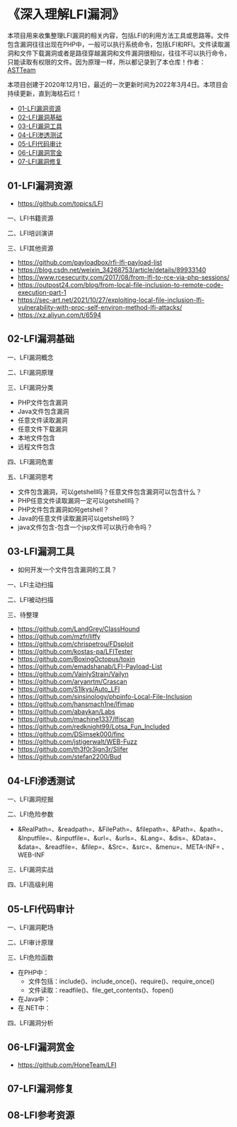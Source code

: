 # 《深入理解LFI漏洞》

本项目用来收集整理LFI漏洞的相关内容，包括LFI的利用方法工具或思路等。文件包含漏洞往往出现在PHP中，一般可以执行系统命令，包括LFI和RFI。文件读取漏洞和文件下载漏洞或者是路径穿越漏洞和文件漏洞很相似，往往不可以执行命令，只能读取有权限的文件。因为原理一样，所以都记录到了本仓库！作者：[ASTTeam](https://github.com/ASTTeam/LFI)

本项目创建于2020年12月1日，最近的一次更新时间为2022年3月4日。本项目会持续更新，直到海枯石烂！

- [01-LFI漏洞资源]()
- [02-LFI漏洞基础]()
- [03-LFI漏洞工具]()
- [04-LFI渗透测试]()
- [05-LFI代码审计]()
- [06-LFI漏洞赏金]()
- [07-LFI漏洞修复]()

## 01-LFI漏洞资源

- https://github.com/topics/LFI

一、LFI书籍资源

二、LFI培训演讲

三、LFI其他资源
- https://github.com/payloadbox/rfi-lfi-payload-list
- https://blog.csdn.net/weixin_34268753/article/details/89933140
- https://www.rcesecurity.com/2017/08/from-lfi-to-rce-via-php-sessions/
- https://outpost24.com/blog/from-local-file-inclusion-to-remote-code-execution-part-1
- https://sec-art.net/2021/10/27/exploiting-local-file-inclusion-lfi-vulnerability-with-proc-self-environ-method-lfi-attacks/
- https://xz.aliyun.com/t/6594

## 02-LFI漏洞基础

一、LFI漏洞概念

二、LFI漏洞原理

三、LFI漏洞分类

- PHP文件包含漏洞
- Java文件包含漏洞
- 任意文件读取漏洞
- 任意文件下载漏洞
- 本地文件包含
- 远程文件包含

四、LFI漏洞危害

五、LFI漏洞思考

- 文件包含漏洞，可以getshell吗？任意文件包含漏洞可以包含什么？
- PHP任意文件读取漏洞一定可以getshell吗？
- PHP文件包含漏洞如何getshell？
- Java的任意文件读取漏洞可以getshell吗？
- java文件包含-包含一个jsp文件可以执行命令吗？

## 03-LFI漏洞工具

- 如何开发一个文件包含漏洞的工具？

一、LFI主动扫描

二、LFI被动扫描

三、待整理
- https://github.com/LandGrey/ClassHound
- https://github.com/mzfr/liffy
- https://github.com/chrispetrou/FDsploit
- https://github.com/kostas-pa/LFITester
- https://github.com/BoxingOctopus/toxin
- https://github.com/emadshanab/LFI-Payload-List
- https://github.com/VainlyStrain/Vailyn
- https://github.com/aryanrtm/Crascan
- https://github.com/S1lkys/Auto_LFI
- https://github.com/sinsinology/phpinfo-Local-File-Inclusion
- https://github.com/hansmach1ne/lfimap
- https://github.com/abaykan/Labs
- https://github.com/machine1337/lfiscan
- https://github.com/redknight99/Lotsa_Fun_Included
- https://github.com/DSimsek000/finc
- https://github.com/jstigerwalt/WEB-Fuzz
- https://github.com/th3f0r3ign3r/Slifer
- https://github.com/stefan2200/Bud

## 04-LFI渗透测试

一、LFI漏洞挖掘

二、LFI危险参数

- &RealPath=、&readpath=、&FilePath=、&filepath=、&Path=、&path=、&Inputfile=、&inputfile=、&url=、&urls=、&Lang=、&dis=、&Data=、&data=、&readfile=、&ﬁlep=、&Src=、&src=、&menu=、META-INF= 、WEB-INF

三、LFI漏洞实战

四、LFI高级利用

## 05-LFI代码审计

一、LFI漏洞靶场

二、LFI审计原理

三、LFI危险函数

- 在PHP中：
  - 文件包括：include()、include_once()、require()、require_once()
  - 文件读取：readfile()、file_get_contents()、fopen()
- 在Java中：
- 在.NET中：

四、LFI漏洞分析

## 06-LFI漏洞赏金

- https://github.com/HoneTeam/LFI

## 07-LFI漏洞修复

## 08-LFI参考资源